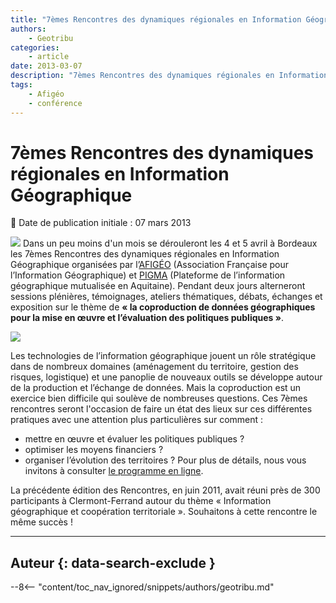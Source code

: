 ```yaml
---
title: "7èmes Rencontres des dynamiques régionales en Information Géographique"
authors:
    - Geotribu
categories:
    - article
date: 2013-03-07
description: "7èmes Rencontres des dynamiques régionales en Information Géographique"
tags:
    - Afigéo
    - conférence
---
```


# 7èmes Rencontres des dynamiques régionales en Information Géographique

:calendar: Date de publication initiale : 07 mars 2013

![](https://cdn.geotribu.fr/img/logos-icones/divers/News.png) Dans un peu moins d'un mois se dérouleront les 4 et 5 avril à Bordeaux les 7èmes Rencontres des dynamiques régionales en Information Géographique organisées par l’[AFIGÉO](http://www.afigeo.asso.fr/) (Association Française pour l’Information Géographique) et [PIGMA](https://www.pigma.org/) (Plateforme de l’information géographique mutualisée en Aquitaine). Pendant deux jours alterneront sessions plénières, témoignages, ateliers thématiques, débats, échanges et exposition sur le thème de **« la coproduction de données géographiques pour la mise en œuvre et l’évaluation des politiques publiques »**.

![](https://www.pigma.org/image/image_gallery?uuid=6dc45ccc-9c3c-4e6b-9fbf-1c77cfcdcc81&groupId=10157&t=1359726360353)

Les technologies de l’information géographique jouent un rôle stratégique dans de nombreux domaines (aménagement du territoire, gestion des risques, logistique) et une panoplie de nouveaux outils se développe autour de la production et l’échange de données. Mais la coproduction est un exercice bien difficile qui soulève de nombreuses questions. Ces 7èmes rencontres seront l'occasion de faire un état des lieux sur ces différentes pratiques avec une attention plus particulières sur comment :

* mettre en œuvre et évaluer les politiques publiques ?
* optimiser les moyens financiers ?
* organiser l’évolution des territoires ?
Pour plus de détails, nous vous invitons à consulter [le programme en ligne](https://www.pigma.org/home/-/asset_publisher/Ti0C/content/le-programme-detaille-des-7emes-rencontres-des-dynamiques-regionales-en-information-geographique?redirect=https%3A%2F%2Fwww.pigma.org%2Fhome%3Fp_p_id%3D101_INSTANCE_Ti0C%26p_p_lifecycle%3D0%26p_p_state%3Dnormal%26p_p_mode%3Dview%26p_p_col_id%3Dcolumn-2%26p_p_col_count%3D2).

La précédente édition des Rencontres, en juin 2011, avait réuni près de 300 participants à Clermont-Ferrand autour du thème « Information géographique et coopération territoriale ». Souhaitons à cette rencontre le même succès !

----

## Auteur {: data-search-exclude }

--8<-- "content/toc_nav_ignored/snippets/authors/geotribu.md"

